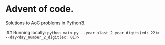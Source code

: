 # Advent of code.

Solutions to AoC problems in Python3.

i## Running locally:
`python main.py --year <last_2_year_digits(ed: 22)> --day<day_number_2_digit(ex: 01)>`
